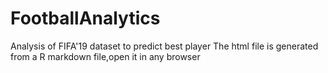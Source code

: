 # FootballAnalytics
Analysis of FIFA'19 dataset to predict best player
The html file is generated from a R markdown file,open it in any browser

